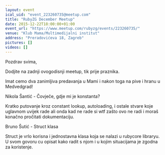```yaml
---
layout: event
ical_uid: "event_223260735@meetup.com"
title: "RubyZG December Meetup"
date: 2015-12-22T18:00:00+01:00
event_url: "https://www.meetup.com/rubyzg/events/223260735/"
venue: "Klub Mama/Multimedijalni institut"
address: "Preradovićeva 18, Zagreb"
pictures: []
videos: []
---
```


Pozdrav svima,
  
Dodjite na zadnji ovogodisnji meetup, tik prije praznika.
  
Imat cemo dva zanimljiva predavanja u Mami i nakon toga na pive i hranu u Medvedgrad!
  
Nikola Šantić - Čovječe, gdje mi je konstanta?
  
Kratko putovanje kroz constant lookup, autoloading, i ostale stvare koje uglavnom uvijek rade ali onda kad ne rade si wtf zašto ovo ne radi i moraš konačno pročitati dokumentaciju.
  
Bruno Šutić - Struct klasa
  
Struct je vrlo korisna i jednostavna klasa koja se nalazi u rubycore libraryu. U svom govoru cu opisat kako radit s njom i u kojim situacijama je zgodna za koristenje.